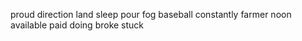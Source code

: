 proud direction land sleep pour fog baseball constantly farmer noon available paid doing broke stuck